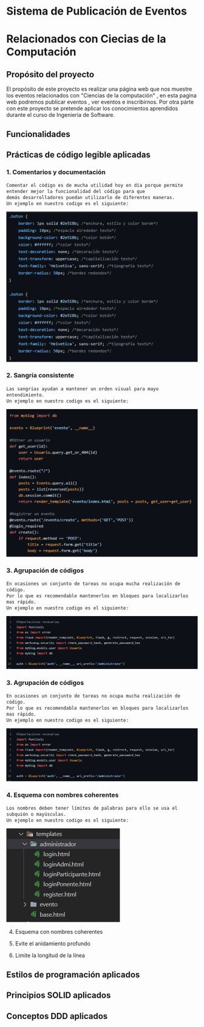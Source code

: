 # Sistema de Publicación de Eventos 
# Relacionados con Ciecias de la Computación

## Propósito del proyecto

El propósito de este proyecto es realizar una página web que nos muestre los
eventos relacionados con "Ciencias de la computación" , en esta pagina web podremos publicar eventos 
, ver eventos e inscribirnos. Por otra párte con este proyecto se pretende aplicar los conocimientos aprendidos
durante el curso de Ingenieria de Software.

## Funcionalidades

## Prácticas de código legible aplicadas

### 1. Comentarios y documentación 

    Comentar el código es de mucha utilidad hoy en día porque permite entender mejor la funcionalidad del código para que
    demás desarrolladores puedan utilizarlo de diferentes maneras. 
    Un ejemplo en nuestro codigo es el siguiente:
    
  ![Screenshot](screen1.png)
    
### 2. Sangría consistente 

    Las sangrías ayudan a mantener un orden visual para mayo entendimiento.
    Un ejemplo en nuestro codigo es el siguiente:
    
  ![Screenshot](screen2.png)
    
 ### 3. Agrupación de códigos 

    En ocasiones un conjunto de tareas no ocupa mucha realización de código.
    Por lo que es recomendable mantenerlos en bloques para localizarlos mas rápido.
    Un ejemplo en nuestro codigo es el siguiente:
    
  ![Screenshot](screen3.png)   
    
  ### 3. Agrupación de códigos 

    En ocasiones un conjunto de tareas no ocupa mucha realización de código.
    Por lo que es recomendable mantenerlos en bloques para localizarlos mas rápido.
    Un ejemplo en nuestro codigo es el siguiente:
    
  ![Screenshot](screen3.png)   

  ### 4. Esquema con nombres coherentes

    Los nombres deben tener límites de palabras para ello se usa el subquión o mayúsculas.
    Un ejemplo en nuestro codigo es el siguiente:
    
  ![Screenshot](screen4.png)   
    
    
4. Esquema con nombres coherentes

4. Evite el anidamiento profundo

5. Limite la longitud de la línea


## Estilos de programación aplicados


## Principios SOLID aplicados

## Conceptos DDD aplicados 
